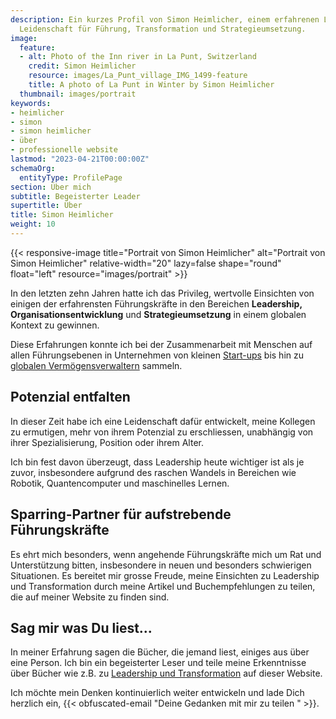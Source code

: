 ```yaml
---
description: Ein kurzes Profil von Simon Heimlicher, einem erfahrenen Leader mit einer
  Leidenschaft für Führung, Transformation und Strategieumsetzung.
image:
  feature:
  - alt: Photo of the Inn river in La Punt, Switzerland
    credit: Simon Heimlicher
    resource: images/La_Punt_village_IMG_1499-feature
    title: A photo of La Punt in Winter by Simon Heimlicher
  thumbnail: images/portrait
keywords:
- heimlicher
- simon
- simon heimlicher
- über
- professionelle website
lastmod: "2023-04-21T00:00:00Z"
schemaOrg:
  entityType: ProfilePage
section: Über mich
subtitle: Begeisterter Leader
supertitle: Über
title: Simon Heimlicher
weight: 10
---
```


{{< responsive-image title="Portrait von Simon Heimlicher" alt="Portrait von Simon Heimlicher" relative-width="20" lazy=false shape="round" float="left" resource="images/portrait" >}}

In den letzten zehn Jahren hatte ich das Privileg, wertvolle Einsichten von einigen der erfahrensten Führungskräfte in den Bereichen **Leadership,** **Organisationsentwicklung** und **Strategieumsetzung** in einem globalen Kontext zu gewinnen.

Diese Erfahrungen konnte ich bei der Zusammenarbeit mit Menschen auf allen Führungsebenen in Unternehmen von kleinen [Start-ups](https://stimmt.ch/) bis hin zu [globalen Vermögensverwaltern](https://www.ubs.com/) sammeln.

## Potenzial entfalten

In dieser Zeit habe ich eine Leidenschaft dafür entwickelt, meine Kollegen zu ermutigen, mehr von ihrem Potenzial zu erschliessen, unabhängig von ihrer Spezialisierung, Position oder ihrem Alter.

Ich bin fest davon überzeugt, dass Leadership heute wichtiger ist als je zuvor, insbesondere aufgrund des raschen Wandels in Bereichen wie Robotik, Quantencomputer und maschinelles Lernen.

## Sparring-Partner für aufstrebende Führungskräfte

Es ehrt mich besonders, wenn angehende Führungskräfte mich um Rat und Unterstützung bitten, insbesondere in neuen und besonders schwierigen Situationen. Es bereitet mir grosse Freude, meine Einsichten zu Leadership und Transformation durch meine Artikel und Buchempfehlungen zu teilen, die auf meiner Website zu finden sind.

## Sag mir was Du liest...

In meiner Erfahrung sagen die Bücher, die jemand liest, einiges aus über eine Person. Ich bin ein begeisterter Leser und teile meine Erkenntnisse über Bücher wie z.B. zu [Leadership und Transformation](/categories/book) auf dieser Website. 

Ich möchte mein Denken kontinuierlich weiter entwickeln und lade Dich herzlich ein, {{< obfuscated-email "Deine Gedanken mit mir zu teilen " >}}.
